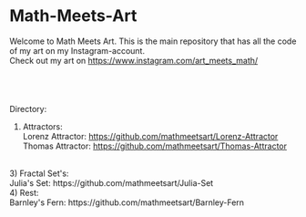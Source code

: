 # Math-Meets-Art
Welcome to Math Meets Art. This is the main repository that has all the code of my art on my Instagram-account.   
Check out my art on https://www.instagram.com/art_meets_math/
<br>
<br>   
<br> 
<br>
Directory:<br>
   1) Attractors:   
      Lorenz Attractor: https://github.com/mathmeetsart/Lorenz-Attractor   
      Thomas Attractor: https://github.com/mathmeetsart/Thomas-Attractor   
<br>
   3) Fractal Set's:<br>
      Julia's Set: https://github.com/mathmeetsart/Julia-Set   
<br>
   4) Rest:<br>
     Barnley's Fern: https://github.com/mathmeetsart/Barnley-Fern   

